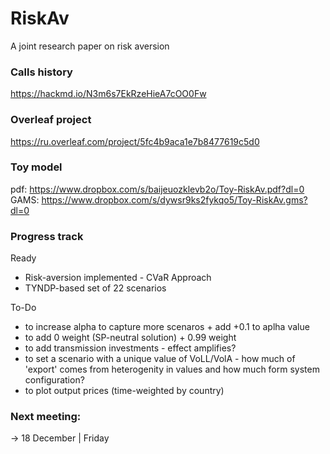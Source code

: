 # RiskAv
A joint research paper on risk aversion

### Calls history
https://hackmd.io/N3m6s7EkRzeHieA7cOO0Fw

### Overleaf project
https://ru.overleaf.com/project/5fc4b9aca1e7b8477619c5d0

### Toy model
pdf: https://www.dropbox.com/s/baijeuozklevb2o/Toy-RiskAv.pdf?dl=0
GAMS: https://www.dropbox.com/s/dywsr9ks2fykqo5/Toy-RiskAv.gms?dl=0

### Progress track
Ready
- Risk-aversion implemented - CVaR Approach
- TYNDP-based set of 22 scenarios 

To-Do
- to increase alpha to capture more scenaros + add +0.1 to aplha value
- to add 0 weight (SP-neutral solution) + 0.99 weight
- to add transmission investments - effect amplifies?
- to set a scenario with a unique value of VoLL/VolA - how much of 'export' comes from heterogenity in values and how much form system configuration?
- to plot output prices (time-weighted by country)

### Next meeting:
-> 18 December | Friday
